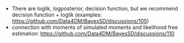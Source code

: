 - There are loglik, logposterior, decision function, but we recommend decision function + loglik (examples: https://github.com/Data4DM/BayesSD/discussions/105)
- connection with moments of simulated moments and likelihood free estimation: https://github.com/Data4DM/BayesSD/discussions/110